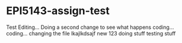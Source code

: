 # EPI5143-assign-test
Test
Editing...
Doing a second change to see what happens
coding... 
coding...
changing the file
lkajlkdsajf
new
123
doing stuff
testing stuff